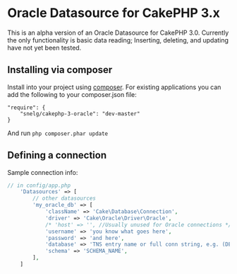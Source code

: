 # Oracle Datasource for CakePHP 3.x

This is an alpha version of an Oracle Datasource for CakePHP 3.0.
Currently the only functionality is basic data reading; Inserting,
deleting, and updating have not yet been tested.

## Installing via composer

Install into your project using [composer](http://getcomposer.org).
For existing applications you can add the
following to your composer.json file:

    "require": {
        "snelg/cakephp-3-oracle": "dev-master"
    }

And run `php composer.phar update`

## Defining a connection

Sample connection info:

```php
// in config/app.php
    'Datasources' => [
        // other datasources
        'my_oracle_db' => [
            'className' => 'Cake\Database\Connection',
            'driver' => 'Cake\Oracle\Driver\Oracle',
            /* 'host' => '', //Usually unused for Oracle connections */
            'username' => 'you know what goes here',
            'password' => 'and here',
            'database' => 'TNS entry name or full conn string, e.g. (DESCRIPTION=(ADDRESS_LIST=( [...] )))',
            'schema' => 'SCHEMA_NAME',
        ],
    ]
```

